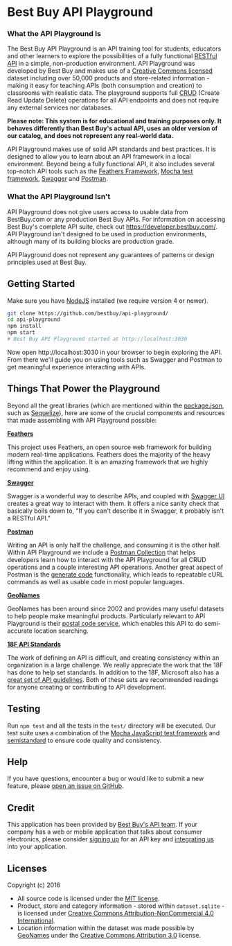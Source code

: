 # Best Buy API Playground

### What the API Playground Is

The Best Buy API Playground is an API training tool for students, educators and other learners to explore the possibilities of a fully functional [RESTful API](http://www.restapitutorial.com/) in a simple, non-production environment. API Playground was developed by Best Buy and makes use of a [Creative Commons licensed](https://creativecommons.org/licenses/by-nc/4.0/) dataset including over 50,000 products and store-related information - making it easy for teaching APIs (both consumption and creation) to classrooms with realistic data. The playground supports full [CRUD](https://en.wikipedia.org/wiki/Create,_read,_update_and_delete) (Create Read Update Delete) operations for all API endpoints and does not require any external services nor databases.

**Please note: This system is for educational and training purposes only. It behaves differently than Best Buy's actual API, uses an older version of our catalog, and does not represent any real-world data.**

API Playground makes use of solid API standards and best practices. It is designed to allow you to learn about an API framework in a local environment. Beyond being a fully functional API, it also includes several top-notch API tools such as the [Feathers Framework](http://feathersjs.com), [Mocha test framework](https://mochajs.org/), [Swagger](http://swagger.io/) and [Postman](https://www.getpostman.com/).

### What the API Playground Isn't

API Playground does not give users access to usable data from BestBuy.com or any production Best Buy APIs. For information on accessing Best Buy's complete API suite, check out https://developer.bestbuy.com/. API Playground isn't designed to be used in production environments, although many of its building blocks are production grade.

API Playground does not represent any guarantees of patterns or design principles used at Best Buy.

## Getting Started

Make sure you have [NodeJS](https://nodejs.org/) installed (we require version 4 or newer).

```bash
git clone https://github.com/bestbuy/api-playground/
cd api-playground
npm install
npm start
# Best Buy API Playground started at http://localhost:3030
```

Now open http://localhost:3030 in your browser to begin exploring the API. From there we'll guide you on using tools such as Swagger and Postman to get meaningful experience interacting with APIs.

## Things That Power the Playground

Beyond all the great libraries (which are mentioned within the [package.json](package.json), such as [Sequelize](http://sequelizejs.com/)), here are some of the crucial components and resources that made assembling with API Playground possible:

__[Feathers](http://feathersjs.com)__

This project uses Feathers, an open source web framework for building modern real-time applications. Feathers does the majority of the heavy lifting within the application. It is an amazing framework that we highly recommend and enjoy using.

__[Swagger](http://swagger.io/)__

Swagger is a wonderful way to describe APIs, and coupled with [Swagger UI](https://github.com/swagger-api/swagger-ui) creates a great way to interact with them. It offers a nice sanity check that basically boils down to, "If you can't describe it in Swagger, it probably isn't a RESTful API."

__[Postman](https://www.getpostman.com/)__

Writing an API is only half the challenge, and consuming it is the other half. Within API Playground we include a [Postman Collection](https://www.getpostman.com/docs/collections) that helps developers learn how to interact with the API Playground for all CRUD operations and a couple interesting API operations. Another great aspect of Postman is the [generate code](https://www.getpostman.com/docs/creating_curl) functionality, which leads to repeatable  cURL commands as well as usable code in most popular languages.

__[GeoNames](https://www.getpostman.com/)__

GeoNames has been around since 2002 and provides many useful datasets to help people make meaningful products. Particularly relevant to API Playground is their [postal code service](http://www.geonames.org/postal-codes/postal-codes-us.html), which enables this API to do semi-accurate location searching.

__[18F API Standards](https://github.com/18F/api-standards)__

The work of defining an API is difficult, and creating consistency within an organization is a large challenge. We really appreciate the work that the 18F has done to help set standards. In addition to the 18F, Microsoft also has a [great set of API guidelines](https://github.com/Microsoft/api-guidelines). Both of these sets are recommended readings for anyone creating or contributing to API development.

## Testing

Run `npm test` and all the tests in the `test/` directory will be executed. Our test suite uses a combination of the [Mocha JavaScript test framework](https://mochajs.org/) and [semistandard](https://github.com/Flet/semistandard) to ensure code quality and consistency.

## Help

If you have questions, encounter a bug or would like to submit a new feature, please [open an issue on GitHub](https://github.com/bestbuy/api-playground/issues).

## Credit

This application has been provided by [Best Buy's API team](https://developer.bestbuy.com/). If your company has a web or mobile application that talks about consumer electronics, please consider [signing up](https://developer.bestbuy.com/) for an API key and [integrating us](http://bestbuyapis.github.io/api-documentation/) into your application.

## Licenses

Copyright (c) 2016

* All source code is licensed under the [MIT license](LICENSE-SOURCE.md).
* Product, store and category information - stored within `dataset.sqlite` - is licensed under [Creative Commons Attribution-NonCommercial 4.0 International](LICENSE-DATASET.md).
* Location information within the dataset was made possible by [GeoNames](http://www.geonames.org) under the [Creative Commons Attribution 3.0](https://creativecommons.org/licenses/by/3.0/) license.
